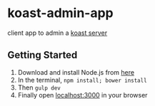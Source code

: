 koast-admin-app
===============

client app to admin a [koast server](https://github.com/rangle/koast)

Getting Started
--------
1. Download and install Node.js from [here](http://nodejs.org/download/)
2. In the terminal, ```npm install; bower install```
3. Then ```gulp dev```
4. Finally open [localhost:3000](http://localhost:3000) in your browser
